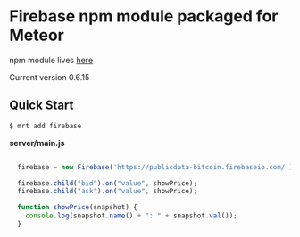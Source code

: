 Firebase npm module packaged for Meteor
==========================

npm module lives [here](https://npmjs.org/package/firebase)

Current version 0.6.15

## Quick Start

```sh
$ mrt add firebase
```

**server/main.js**
```javascript

  firebase = new Firebase('https://publicdata-bitcoin.firebaseio.com/');

  firebase.child("bid").on("value", showPrice);
  firebase.child("ask").on("value", showPrice);

  function showPrice(snapshot) {
    console.log(snapshot.name() + ": " + snapshot.val());
  }
```